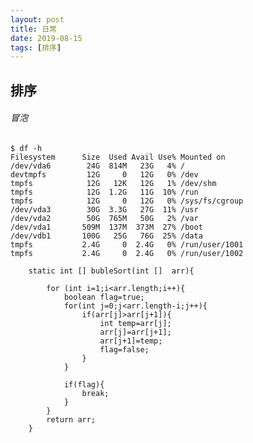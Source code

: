 ```yaml
---
layout: post
title: 日常
date: 2019-08-15
tags: [排序]
---
```


排序
----

###### 冒泡

    $ df -h
    Filesystem      Size  Used Avail Use% Mounted on
    /dev/vda6        24G  814M   23G   4% /
    devtmpfs         12G     0   12G   0% /dev
    tmpfs            12G   12K   12G   1% /dev/shm
    tmpfs            12G  1.2G   11G  10% /run
    tmpfs            12G     0   12G   0% /sys/fs/cgroup
    /dev/vda3        30G  3.3G   27G  11% /usr
    /dev/vda2        50G  765M   50G   2% /var
    /dev/vda1       509M  137M  373M  27% /boot
    /dev/vdb1       100G   25G   76G  25% /data
    tmpfs           2.4G     0  2.4G   0% /run/user/1001
    tmpfs           2.4G     0  2.4G   0% /run/user/1002

    	static int [] bubleSort(int []  arr){
    
    		for (int i=1;i<arr.length;i++){
    			boolean flag=true;
    			for(int j=0;j<arr.length-i;j++){
    				if(arr[j]>arr[j+1]){
    					int temp=arr[j];
    					arr[j]=arr[j+1];
    					arr[j+1]=temp;
    					flag=false;
    				}
    			}
    
    			if(flag){
    				break;
    			}
    		}
    		return arr;
    	}




